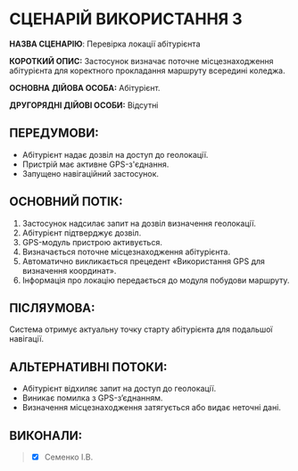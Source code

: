 # СЦЕНАРІЙ ВИКОРИСТАННЯ 3

**НАЗВА СЦЕНАРІЮ**:	Перевірка локації абітурієнта

**КОРОТКИЙ ОПИС:** Застосунок визначає поточне місцезнаходження абітурієнта для коректного прокладання маршруту всередині коледжа.

**ОСНОВНА ДІЙОВА ОСОБА:** Абітурієнт.

**ДРУГОРЯДНІ ДІЙОВІ ОСОБИ:** Відсутні

## ПЕРЕДУМОВИ:

* Абітурієнт надає дозвіл на доступ до геолокації.
* Пристрій має активне GPS-з'єднання.
* Запущено навігаційний застосунок.

## ОСНОВНИЙ ПОТІК:
1.	Застосунок надсилає запит на дозвіл визначення геолокації.
2.	Абітурієнт підтверджує дозвіл.
3.	GPS-модуль пристрою активується.
4.	Визначається поточне місцезнаходження абітурієнта.
5.	Автоматично викликається прецедент «Використання GPS для визначення координат».
6.	Інформація про локацію передається до модуля побудови маршруту.

## ПІСЛЯУМОВА:

Система отримує актуальну точку старту абітурієнта для подальшої навігації.

## АЛЬТЕРНАТИВНІ ПОТОКИ:

* Абітурієнт відхиляє запит на доступ до геолокації.
* Виникає помилка з GPS-з’єднанням.
* Визначення місцезнаходження затягується або видає неточні дані.

## ВИКОНАЛИ:
>- [x] Семенко І.В. 
